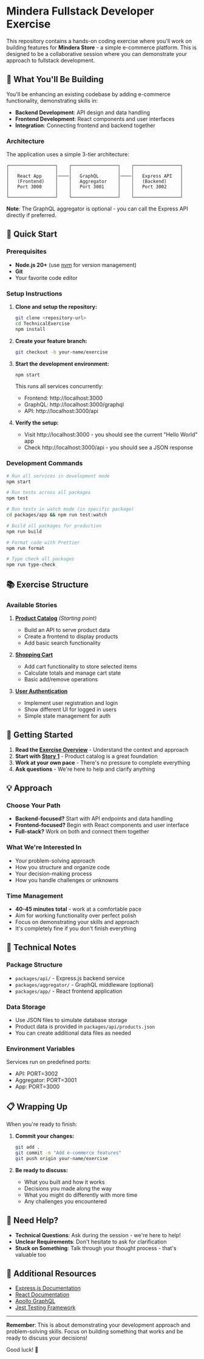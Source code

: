 # Mindera Fullstack Developer Exercise

This repository contains a hands-on coding exercise where you'll work on building features for **Mindera Store** - a simple e-commerce platform. This is designed to be a collaborative session where you can demonstrate your approach to fullstack development.

## 🎯 What You'll Be Building

You'll be enhancing an existing codebase by adding e-commerce functionality, demonstrating skills in:

- **Backend Development**: API design and data handling
- **Frontend Development**: React components and user interfaces
- **Integration**: Connecting frontend and backend together

### Architecture

The application uses a simple 3-tier architecture:

```
┌─────────────────┐    ┌─────────────────┐    ┌─────────────────┐
│                 │    │                 │    │                 │
│   React App     │────│   GraphQL       │────│   Express API   │
│   (Frontend)    │    │   Aggregator    │    │   (Backend)     │
│   Port 3000     │    │   Port 3001     │    │   Port 3002     │
│                 │    │                 │    │                 │
└─────────────────┘    └─────────────────┘    └─────────────────┘
```

**Note**: The GraphQL aggregator is optional - you can call the Express API directly if preferred.

## 🚀 Quick Start

### Prerequisites

- **Node.js 20+** (use [nvm](https://github.com/nvm-sh/nvm) for version management)
- **Git**
- Your favorite code editor

### Setup Instructions

1. **Clone and setup the repository:**
   ```bash
   git clone <repository-url>
   cd TechnicalExercise
   npm install
   ```

2. **Create your feature branch:**
   ```bash
   git checkout -b your-name/exercise
   ```

3. **Start the development environment:**
   ```bash
   npm start
   ```
   This runs all services concurrently:
   - Frontend: http://localhost:3000
   - GraphQL: http://localhost:3000/graphql  
   - API: http://localhost:3000/api

4. **Verify the setup:**
   - Visit http://localhost:3000 - you should see the current "Hello World" app
   - Check http://localhost:3000/api - you should see a JSON response

### Development Commands

```bash
# Run all services in development mode
npm start

# Run tests across all packages  
npm test

# Run tests in watch mode (in specific package)
cd packages/app && npm run test:watch

# Build all packages for production
npm run build

# Format code with Prettier
npm run format

# Type check all packages
npm run type-check
```

## 📚 Exercise Structure

### Available Stories


1. **[Product Catalog](docs/story1.md)** *(Starting point)*
   - Build an API to serve product data
   - Create a frontend to display products
   - Add basic search functionality

2. **[Shopping Cart](docs/story2.md)**
   - Add cart functionality to store selected items
   - Calculate totals and manage cart state
   - Basic add/remove operations

3. **[User Authentication](docs/story3.md)**
   - Implement user registration and login
   - Show different UI for logged in users
   - Simple state management for auth

## 🎯 Getting Started

1. **Read the [Exercise Overview](docs/exercise.md)** - Understand the context and approach
2. **Start with [Story 1](docs/story1.md)** - Product catalog is a great foundation
3. **Work at your own pace** - There's no pressure to complete everything
4. **Ask questions** - We're here to help and clarify anything

## 💡 Approach

### Choose Your Path
- **Backend-focused?** Start with API endpoints and data handling
- **Frontend-focused?** Begin with React components and user interface
- **Full-stack?** Work on both and connect them together

### What We're Interested In
- Your problem-solving approach
- How you structure and organize code
- Your decision-making process
- How you handle challenges or unknowns

### Time Management
- **40-45 minutes total** - work at a comfortable pace
- Aim for working functionality over perfect polish
- Focus on demonstrating your skills and approach
- It's completely fine if you don't finish everything

## 🔧 Technical Notes

### Package Structure
- `packages/api/` - Express.js backend service
- `packages/aggregator/` - GraphQL middleware (optional)
- `packages/app/` - React frontend application

### Data Storage
- Use JSON files to simulate database storage
- Product data is provided in `packages/api/products.json`
- You can create additional data files as needed

### Environment Variables
Services run on predefined ports:
- API: PORT=3002
- Aggregator: PORT=3001  
- App: PORT=3000

## 📋 Wrapping Up

When you're ready to finish:

1. **Commit your changes:**
   ```bash
   git add .
   git commit -m "Add e-commerce features"
   git push origin your-name/exercise
   ```

2. **Be ready to discuss:**
   - What you built and how it works
   - Decisions you made along the way
   - What you might do differently with more time
   - Any challenges you encountered

## 🤔 Need Help?

- **Technical Questions**: Ask during the session - we're here to help!
- **Unclear Requirements**: Don't hesitate to ask for clarification
- **Stuck on Something**: Talk through your thought process - that's valuable too

## 📖 Additional Resources

- [Express.js Documentation](https://expressjs.com/)
- [React Documentation](https://reactjs.org/)
- [Apollo GraphQL](https://www.apollographql.com/docs/)
- [Jest Testing Framework](https://jestjs.io/)

---

**Remember**: This is about demonstrating your development approach and problem-solving skills. Focus on building something that works and be ready to discuss your decisions!

Good luck! 🚀
